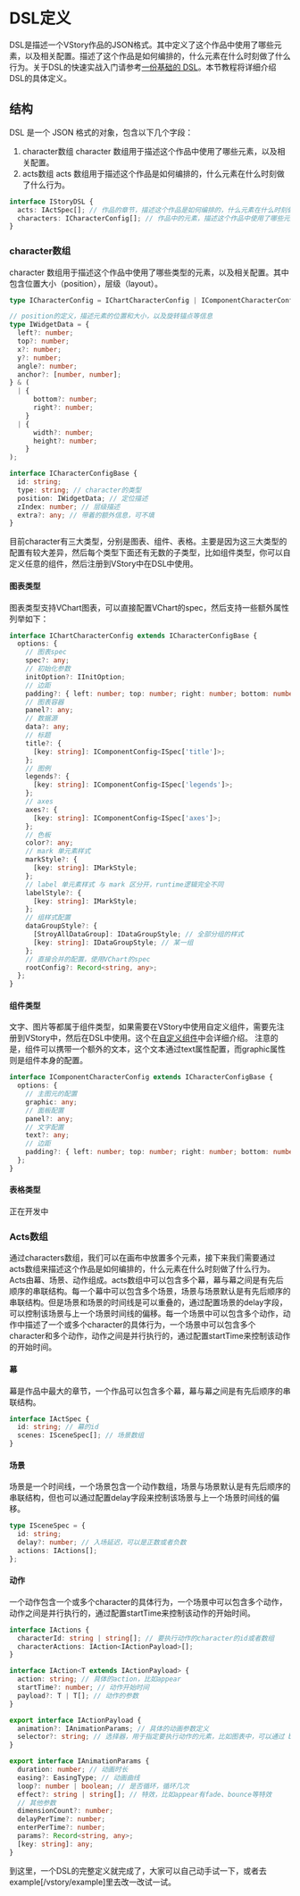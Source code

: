 # DSL定义

DSL是描述一个VStory作品的JSON格式。其中定义了这个作品中使用了哪些元素，以及相关配置。描述了这个作品是如何编排的，什么元素在什么时刻做了什么行为。关于DSL的快速实战入门请参考[一份基础的 DSL](../Basic/A_Basic_DSL)。本节教程将详细介绍DSL的具体定义。

## 结构
DSL 是一个 JSON 格式的对象，包含以下几个字段：
1. character数组
  character 数组用于描述这个作品中使用了哪些元素，以及相关配置。
2. acts数组
  acts 数组用于描述这个作品是如何编排的，什么元素在什么时刻做了什么行为。

```ts
interface IStoryDSL {
  acts: IActSpec[]; // 作品的章节，描述这个作品是如何编排的，什么元素在什么时刻做了什么行为。
  characters: ICharacterConfig[]; // 作品中的元素，描述这个作品中使用了哪些元素，以及相关配置。
}
```

### character数组
character 数组用于描述这个作品中使用了哪些类型的元素，以及相关配置。其中包含位置大小（position），层级（layout）。

```ts
type ICharacterConfig = IChartCharacterConfig | IComponentCharacterConfig;

// position的定义，描述元素的位置和大小，以及旋转锚点等信息
type IWidgetData = {
  left?: number;
  top?: number;
  x?: number;
  y?: number;
  angle?: number;
  anchor?: [number, number];
} & (
  | {
      bottom?: number;
      right?: number;
    }
  | {
      width?: number;
      height?: number;
    }
);

interface ICharacterConfigBase {
  id: string;
  type: string; // character的类型
  position: IWidgetData; // 定位描述
  zIndex: number; // 层级描述
  extra?: any; // 带着的额外信息，可不填
}
```

目前character有三大类型，分别是图表、组件、表格。主要是因为这三大类型的配置有较大差异，然后每个类型下面还有无数的子类型，比如组件类型，你可以自定义任意的组件，然后注册到VStory中在DSL中使用。

#### 图表类型

图表类型支持VChart图表，可以直接配置VChart的spec，然后支持一些额外属性列举如下：
```ts
interface IChartCharacterConfig extends ICharacterConfigBase {
  options: {
    // 图表spec
    spec?: any;
    // 初始化参数
    initOption?: IInitOption;
    // 边距
    padding?: { left: number; top: number; right: number; bottom: number };
    // 图表容器
    panel?: any;
    // 数据源
    data?: any;
    // 标题
    title?: {
      [key: string]: IComponentConfig<ISpec['title']>;
    };
    // 图例
    legends?: {
      [key: string]: IComponentConfig<ISpec['legends']>;
    };
    // axes
    axes?: {
      [key: string]: IComponentConfig<ISpec['axes']>;
    };
    // 色板
    color?: any;
    // mark 单元素样式
    markStyle?: {
      [key: string]: IMarkStyle;
    };
    // label 单元素样式 与 mark 区分开，runtime逻辑完全不同
    labelStyle?: {
      [key: string]: IMarkStyle;
    };
    // 组样式配置
    dataGroupStyle?: {
      [StroyAllDataGroup]: IDataGroupStyle; // 全部分组的样式
      [key: string]: IDataGroupStyle; // 某一组
    };
    // 直接合并的配置，使用VChart的spec
    rootConfig?: Record<string, any>;
  };
}
```
#### 组件类型

文字、图片等都属于组件类型，如果需要在VStory中使用自定义组件，需要先注册到VStory中，然后在DSL中使用。这个在[自定义组件](./Custom_Component)中会详细介绍。
注意的是，组件可以携带一个额外的文本，这个文本通过text属性配置，而graphic属性则是组件本身的配置。
```ts
interface IComponentCharacterConfig extends ICharacterConfigBase {
  options: {
    // 主图元的配置
    graphic: any;
    // 面板配置
    panel?: any;
    // 文字配置
    text?: any;
    // 边距
    padding?: { left: number; top: number; right: number; bottom: number };
  };
}
```
#### 表格类型
正在开发中

### Acts数组
通过characters数组，我们可以在画布中放置多个元素，接下来我们需要通过acts数组来描述这个作品是如何编排的，什么元素在什么时刻做了什么行为。Acts由幕、场景、动作组成。acts数组中可以包含多个幕，幕与幕之间是有先后顺序的串联结构。每一个幕中可以包含多个场景，场景与场景默认是有先后顺序的串联结构。但是场景和场景的时间线是可以重叠的，通过配置场景的delay字段，可以控制该场景与上一个场景时间线的偏移。每一个场景中可以包含多个动作，动作中描述了一个或多个character的具体行为，一个场景中可以包含多个character和多个动作，动作之间是并行执行的，通过配置startTime来控制该动作的开始时间。

#### 幕
幕是作品中最大的章节，一个作品可以包含多个幕，幕与幕之间是有先后顺序的串联结构。
```ts
interface IActSpec {
  id: string; // 幕的id
  scenes: ISceneSpec[]; // 场景数组
}
```
#### 场景
场景是一个时间线，一个场景包含一个动作数组，场景与场景默认是有先后顺序的串联结构，但也可以通过配置delay字段来控制该场景与上一个场景时间线的偏移。
```ts
type ISceneSpec = {
  id: string;
  delay?: number; // 入场延迟，可以是正数或者负数
  actions: IActions[];
};
```
#### 动作
一个动作包含一个或多个character的具体行为，一个场景中可以包含多个动作，动作之间是并行执行的，通过配置startTime来控制该动作的开始时间。
```ts
interface IActions {
  characterId: string | string[]; // 要执行动作的character的id或者数组
  characterActions: IAction<IActionPayload>[];
}

interface IAction<T extends IActionPayload> {
  action: string; // 具体的action，比如appear
  startTime?: number; // 动作开始时间
  payload?: T | T[]; // 动作的参数
}

export interface IActionPayload {
  animation?: IAnimationParams; // 具体的动画参数定义
  selector?: string; // 选择器，用于指定要执行动作的元素，比如图表中，可以通过 bar 选择到柱子
}

export interface IAnimationParams {
  duration: number; // 动画时长
  easing?: EasingType; // 动画曲线
  loop?: number | boolean; // 是否循环，循环几次
  effect?: string | string[]; // 特效，比如appear有fade、bounce等特效
  // 其他参数
  dimensionCount?: number;
  delayPerTime?: number;
  enterPerTime?: number;
  params?: Record<string, any>;
  [key: string]: any;
}
```

到这里，一个DSL的完整定义就完成了，大家可以自己动手试一下，或者去example[/vstory/example]里去改一改试一试。

